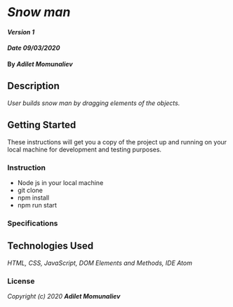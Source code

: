 # _Snow man_

#### _Version 1_
#### _Date 09/03/2020_
#### By _**Adilet Momunaliev**_

## Description

_User builds snow man by dragging elements of the objects._

## Getting Started

These instructions will get you a copy of the project up and running on your local machine for development and testing purposes.

### Instruction

* Node js in your local machine
* git clone
* npm install
* npm run start
### Specifications

## Technologies Used

_HTML, CSS, JavaScript, DOM Elements and Methods, IDE Atom_

### License

*_Copyright (c) 2020 **Adilet Momunaliev**_*
